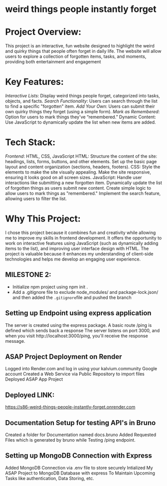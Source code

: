 # weird things people instantly forget

# Project Overview:
This project is an interactive, fun website designed to highlight the weird and quirky things that people often forget in daily life. 
The website will allow users to explore a collection of forgotten items, tasks, and moments, providing both entertainment and engagement

# Key Features:
*Interactive Lists*: Display weird things people forget, categorized into tasks, objects, and facts.
*Search Functionality*: Users can search through the list to find a specific "forgotten" item.
*Add Your Own*: Users can submit their own quirky things they forget (using a simple form).
*Mark as Remembered*: Option for users to mark things they've “remembered.”
Dynamic Content: Use JavaScript to dynamically update the list when new items are added.

# Tech Stack:
*Frontend*: HTML, CSS, JavaScript 
HTML:
Structure the content of the site: headings, lists, forms, buttons, and other elements.
Set up the basic page layout and content organization (sections, headers, footers).
CSS:
Style the elements to make the site visually appealing.
Make the site responsive, ensuring it looks good on all screen sizes.
JavaScript:
Handle user interactions like submitting a new forgotten item.
Dynamically update the list of forgotten things as users submit new content.
Create simple logic to allow users to mark things as "remembered."
Implement the search feature, allowing users to filter the list.

# Why This Project:
I chose this project because it combines fun and creativity while allowing me to improve my skills in frontend development.
 It offers the opportunity to work on interactive features using JavaScript (such as dynamically adding items to the list), 
 and improving user interface design with HTML. The project is valuable because it enhances my understanding of client-side technologies and
  helps me develop an engaging user experience.

## MILESTONE 2:
- Initialize npm project using npm init .
- Add a .gitignore file to exclude node_modules/ and package-lock.json/ and then added the  `.gitignore`file  and pushed the branch

## Setting up Endpoint using express application
The server is created using the express package.
A basic route /ping is defined which sends back a response
The server listens on port 3000, and when you visit http://localhost:3000/ping, you'll receive the response message.

## ASAP Project Deployment on Render
Logged into Render.com and log in using your kalvium.community Google account
Created a Web Service via Public Repository to import files
Deployed ASAP App Project

## Deployed LINK:
https://s86-weird-things-people-instantly-forget.onrender.com

## Documentation Setup for testing API's in Bruno
Created a folder for Documentation named docs.bruno
Added Requested Files which is generated by bruno while Testing /ping endpoint.

## Setting up MongoDB Connection with Express
Added MongoDB Connection via .env file to store securely
Intialized My ASAP Project to MongoDB Database with express
To Maintain Upcoming Tasks like authentication, Data Storing, etc.


